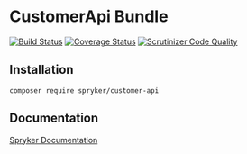 # CustomerApi Bundle
[![Build Status](https://travis-ci.org/spryker/CustomerApi.svg)](https://travis-ci.org/spryker/CustomerApi)
[![Coverage Status](https://coveralls.io/repos/github/spryker/CustomerApi/badge.svg)](https://coveralls.io/github/spryker/CustomerApi)
[![Scrutinizer Code Quality](https://scrutinizer-ci.com/g/spryker/CustomerApi/badges/quality-score.png?b=master)](https://scrutinizer-ci.com/g/spryker/CustomerApi/?branch=master)

## Installation

```
composer require spryker/customer-api
```

## Documentation

[Spryker Documentation](http://spryker.github.io)
